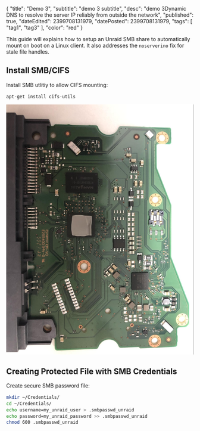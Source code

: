 {
  "title": "Demo 3",
  "subtitle": "demo 3 subtitle",
  "desc": "demo 3Dynamic DNS to resolve the server IP reliably from outside the network",
  "published": true,
  "dateEdited": 2399708131979,
  "datePosted": 2399708131979,
  "tags": [ "tag1", "tag3" ],
  "color": "red"
}
<!--# START POST #-->

This guide will explains how to setup an Unraid SMB share to automatically mount on boot on a Linux client. It also addresses the `noserverino` fix for stale file handles.

## Install SMB/CIFS
Install SMB utlitiy to allow CIFS mounting: 
```
apt-get install cifs-utils
```

![HDD Image](hdd_pcb.jpg)

## Creating Protected File with SMB Credentials
Create secure SMB password file:
```bash
mkdir ~/Credentials/
cd ~/Credentials/
echo username=my_unraid_user > .smbpasswd_unraid
echo password=my_unraid_password >> .smbpasswd_unraid
chmod 600 .smbpasswd_unraid
```
